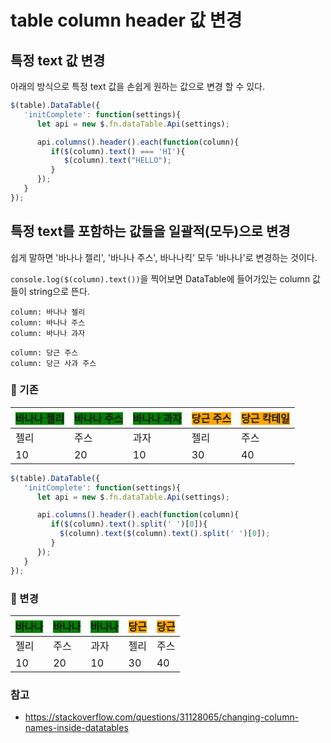 # table column header 값 변경

## 특정 text 값 변경
아래의 방식으로 특정 text 값을 손쉽게 원하는 값으로 변경 할 수 있다.

```js
$(table).DataTable({
   'initComplete': function(settings){
      let api = new $.fn.dataTable.Api(settings);

      api.columns().header().each(function(column){
         if($(column).text() === 'HI'){
            $(column).text("HELLO");
         }
      });
   }
});
```

## 특정 text를 포함하는 값들을 일괄적(모두)으로 변경
쉽게 말하면 '바나나 젤리', '바나나 주스', 바나나킥' 모두 '바나나'로 변경하는 것이다.

`console.log($(column).text())`을 찍어보면 DataTable에 들어가있는 column 값들이 string으로 뜬다.

```
column: 바나나 젤리
column: 바나나 주스
column: 바나나 과자

column: 당근 주스
column: 당근 사과 주스
```

### 🧀 기존

|<span style="background-color:green">바나나 젤리</span>|<span style="background-color:green">바나나 주스</span>|<span style="background-color:green">바나나 과자</span>|<span style="background-color:orange">당근 주스</span>|<span style="background-color:orange">당근 칵테일</span>|
|---|---|---|---|---|
|젤리|주스|과자|젤리|주스|칵테일|
|10|20|10|30|40|20|


```js
$(table).DataTable({
   'initComplete': function(settings){
      let api = new $.fn.dataTable.Api(settings);

      api.columns().header().each(function(column){
         if($(column).text().split(' ')[0]){
           $(column).text($(column).text().split(' ')[0]);
         }
      });
   }
});
```

### 🍔 변경
|<span style="background-color:green">바나나</span>|<span style="background-color:green">바나나</span>|<span style="background-color:green">바나나</span>|<span style="background-color:orange">당근</span>|<span style="background-color:orange">당근</span>|
|---|---|---|---|---|
|젤리|주스|과자|젤리|주스|칵테일|
|10|20|10|30|40|20|


### 참고
- https://stackoverflow.com/questions/31128065/changing-column-names-inside-datatables
